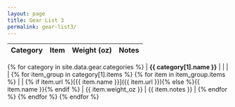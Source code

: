 ```yaml
---
layout: page
title: Gear List 3
permalink: gear-list3/
---
```


| Category | Item | Weight (oz) | Notes |
|----------|------|-------------|-------|
{% for category in site.data.gear.categories %}
| **{{ category[1].name }}** | | | | {% for item_group in category[1].items %} {% for item in item_group.items %} | | {% if item.url %}[{{ item.name }}]({{ item.url }}){% else %}{{ item.name }}{% endif %} | {{ item.weight_oz }} | {{ item.notes }} |
{% endfor %}
{% endfor %}
{% endfor %} 